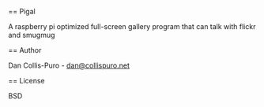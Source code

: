 == Pigal

A raspberry pi optimized full-screen gallery program that can talk with flickr
and smugmug

== Author

Dan Collis-Puro - dan@collispuro.net

== License

BSD

